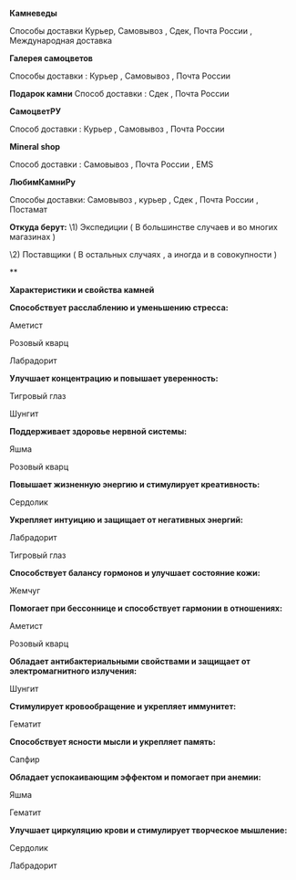 ﻿**Камневеды**

Способы доставки  Курьер, Самовывоз , Сдек, Почта России , Международная доставка 

**Галерея самоцветов** 

Способы доставки : Курьер , Самовывоз , Почта России

**Подарок камни** 
Способ доставки : Сдек , Почта России

**СамоцветРУ** 

Способ доставки : Курьер , Самовывоз , Почта России

**Mineral shop** 

Способ доставки : Самовывоз , Почта России , EMS

**ЛюбимКамниРу** 

Способы доставки: Самовывоз , курьер , Сдек , Почта России , Постамат 	

**Откуда берут:**
\1) Экспедиции ( В большинстве случаев и во многих магазинах ) 

\2) Поставщики  ( В остальных случаях , а иногда и в совокупности )

**

**Характеристики и свойства камней**

**Способствует расслаблению и уменьшению стресса:**

Аметист

Розовый кварц

Лабрадорит

**Улучшает концентрацию и повышает уверенность:**

Тигровый глаз

Шунгит

**Поддерживает здоровье нервной системы:**

Яшма

Розовый кварц

**Повышает жизненную энергию и стимулирует креативность:**

Сердолик

**Укрепляет интуицию и защищает от негативных энергий:**

Лабрадорит

Тигровый глаз

**Способствует балансу гормонов и улучшает состояние кожи:**

Жемчуг

**Помогает при бессоннице и способствует гармонии в отношениях:**

Аметист

Розовый кварц

**Обладает антибактериальными свойствами и защищает от электромагнитного излучения:**

Шунгит

**Стимулирует кровообращение и укрепляет иммунитет:**

Гематит

**Способствует ясности мысли и укрепляет память:**

Сапфир

**Обладает успокаивающим эффектом и помогает при анемии:**

Яшма

Гематит

**Улучшает циркуляцию крови и стимулирует творческое мышление:**

Сердолик

Лабрадорит

